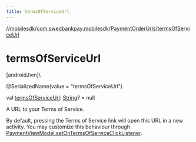 ```yaml
---
title: termsOfServiceUrl
---
```

//[mobilesdk](../../../index.html)/[com.swedbankpay.mobilesdk](../index.html)/[PaymentOrderUrls](index.html)/[termsOfServiceUrl](terms-of-service-url.html)



# termsOfServiceUrl



[androidJvm]\




@SerializedName(value = "termsOfServiceUrl")



val [termsOfServiceUrl](terms-of-service-url.html): [String](https://kotlinlang.org/api/latest/jvm/stdlib/kotlin/-string/index.html)? = null



A URL to your Terms of Service.



By default, pressing the Terms of Service link will open this URL in a new activity. You may customize this behaviour through [PaymentViewModel.setOnTermsOfServiceClickListener](../-payment-view-model/set-on-terms-of-service-click-listener.html).




